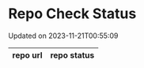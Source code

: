 # Repo Check Status

Updated on 2023-11-21T00:55:09

| repo url | repo status |
| -------- | -------- | 
